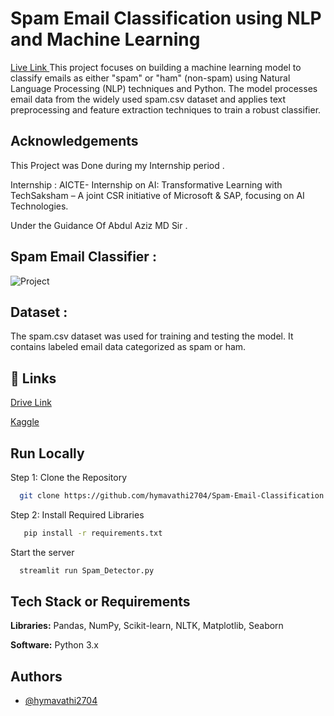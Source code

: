 
# Spam Email Classification using NLP and Machine Learning
[Live Link ](https://spam-email-classification-by-hymavathi.streamlit.app/)
 This project focuses on building a machine learning model to classify emails as either "spam" or "ham" (non-spam) using Natural Language Processing (NLP) techniques and Python. The model processes email data from the widely used spam.csv dataset and applies text preprocessing and feature extraction techniques to train a robust classifier.


## Acknowledgements

 This Project was Done during my Internship period . 

 Internship : AICTE- Internship on AI: Transformative Learning with TechSaksham – A joint CSR initiative of Microsoft & SAP, focusing on AI Technologies. 

Under the Guidance Of Abdul Aziz MD Sir . 
## Spam Email Classifier :

![Project ](https://github.com/user-attachments/assets/180e7a54-cda2-4e8e-9ee7-80f89bed8cef)

## Dataset :

The spam.csv dataset was used for training and testing the model. It contains labeled email data categorized as spam or ham.

## 🔗 Links
[Drive Link ](https://drive.google.com/file/d/1VTcau-3BifmqJkxuYaMQUcE18D1T2mig/view)

[Kaggle](https://www.kaggle.com/code/mfaisalqureshi/email-spam-detection-98-accuracy/input)

## Run Locally

Step 1: Clone the Repository

```bash
  git clone https://github.com/hymavathi2704/Spam-Email-Classification
```

Step 2: Install Required Libraries

```bash
   pip install -r requirements.txt 
```

Start the server 

```bash
  streamlit run Spam_Detector.py
```


## Tech Stack or Requirements

**Libraries:** Pandas, NumPy, Scikit-learn, NLTK, Matplotlib, Seaborn

**Software:** Python 3.x



## Authors

- [@hymavathi2704](https://www.github.com/hymavathi2704)

